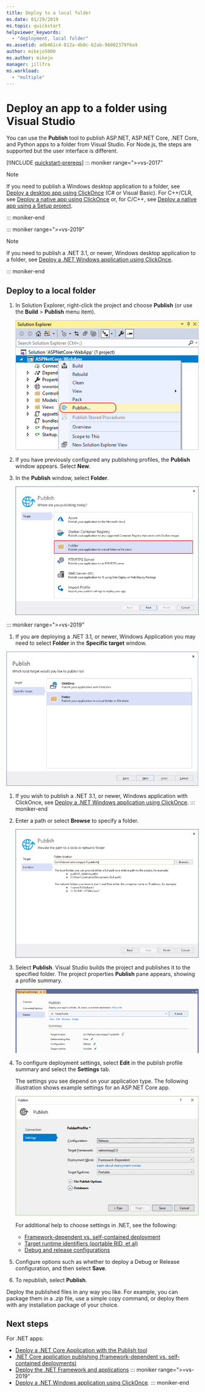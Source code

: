 ```yaml
---
title: Deploy to a local folder
ms.date: 01/29/2019
ms.topic: quickstart
helpviewer_keywords:
  - "deployment, local folder"
ms.assetid: adb461c4-812a-4b8c-b2ab-96002379f6a9
author: mikejo5000
ms.author: mikejo
manager: jillfra
ms.workload:
  - "multiple"
---
```

# Deploy an app to a folder using Visual Studio

You can use the **Publish** tool to publish ASP.NET, ASP.NET Core, .NET Core, and Python apps to a folder from Visual Studio. For Node.js, the steps are supported but the user interface is different.

[!INCLUDE [quickstart-prereqs](includes/quickstart-prereqs.md)]
::: moniker range=">=vs-2017"
> [!NOTE]
> If you need to publish a Windows desktop application to a folder, see [Deploy a desktop app using ClickOnce](how-to-publish-a-clickonce-application-using-the-publish-wizard.md) (C# or Visual Basic). For C++/CLR, see [Deploy a native app using ClickOnce](/cpp/windows/clickonce-deployment-for-visual-cpp-applications) or, for C/C++, see [Deploy a native app using a Setup project](/cpp/windows/walkthrough-deploying-a-visual-cpp-application-by-using-a-setup-project).

::: moniker-end

::: moniker range=">=vs-2019"
> [!NOTE]
> If you need to publish a .NET 3.1, or newer, Windows desktop application to a folder, see [Deploy a .NET Windows application using ClickOnce](quickstart-deploy-using-clickonce-folder.md).

::: moniker-end

## Deploy to a local folder

1. In Solution Explorer, right-click the project and choose **Publish** (or use the **Build** > **Publish** menu item).

    ![The Publish command on the project context menu in Solution Explorer](../deployment/media/quickstart-publish.png "Choose Publish")

1. If you have previously configured any publishing profiles, the **Publish** window appears. Select **New**.

1. In the **Publish** window, select **Folder**.

    ![Choose folder as a publish target](../deployment/media/quickstart-publish-folder-new.png "Choose Folder")

::: moniker range=">=vs-2019"

1. If you are deploying a .NET 3.1, or newer, Windows Application you may need to select **Folder** in the **Specific target** window.

![Choose folder as specific target](../deployment/media/quickstart-publish-folder-targets.png "Choose Specific Target")

1. If you wish to publish a .NET 3.1, or newer, Windows application with ClickOnce, see [Deploy a .NET Windows application using ClickOnce](quickstart-deploy-using-clickonce-folder.md).
 ::: moniker-end

1. Enter a path or select **Browse** to specify a folder.

    ![Specify the path to the folder](../deployment/media/quickstart-publish-folder-path.png "Choose Folder")

1. Select **Publish**. Visual Studio builds the project and publishes it to the specified folder. The project properties **Publish** pane appears, showing a profile summary.

    ![Publish property pane showing a profile summary](../deployment/media/quickstart-publish-folder-summary.png)

1. To configure deployment settings, select **Edit** in the publish profile summary and select the **Settings** tab.

   The settings you see depend on your application type. The following illustration shows example settings for an ASP.NET Core app.

    ![Profile settings](../deployment/media/quickstart-profile-settings.png "Profile settings")

    For additional help to choose settings in .NET, see the following:

    - [Framework-dependent vs. self-contained deployment](/dotnet/core/deploying/)
    - [Target runtime identifiers (portable RID, et al)](/dotnet/core/rid-catalog)
    - [Debug and release configurations](../ide/understanding-build-configurations.md)

1. Configure options such as whether to deploy a Debug or Release configuration, and then select **Save**.

1. To republish, select **Publish**.

Deploy the published files in any way you like. For example, you can package them in a *.zip* file, use a simple copy command, or deploy them with any installation package of your choice.

## Next steps

For .NET apps:

- [Deploy a .NET Core Application with the Publish tool](/dotnet/core/deploying/deploy-with-vs)
- [.NET Core application publishing (framework-dependent vs. self-contained deployments)](/dotnet/core/deploying/)
- [Deploy the .NET Framework and applications](/dotnet/framework/deployment/)
::: moniker range=">=vs-2019"
- [Deploy a .NET Windows application using ClickOnce](quickstart-deploy-using-clickonce-folder.md).
 ::: moniker-end
